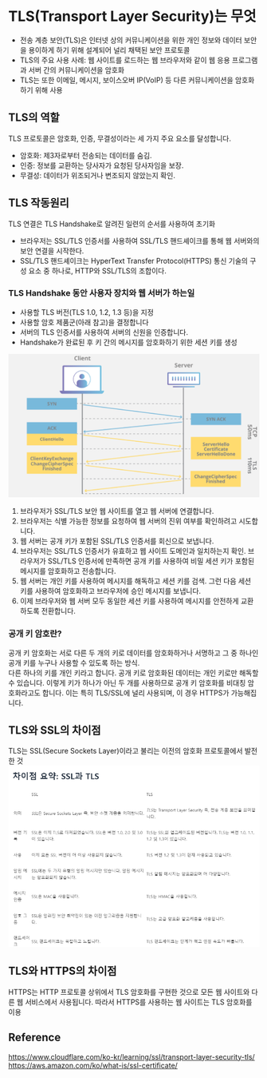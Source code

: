 # TLS(Transport Layer Security)는 무엇

- 전송 계층 보안(TLS)은 인터넷 상의 커뮤니케이션을 위한 개인 정보와 데이터 보안을 용이하게 하기 위해 설계되어 널리 채택된 보안 프로토콜
- TLS의 주요 사용 사례: 웹 사이트를 로드하는 웹 브라우저와 같이 웹 응용 프로그램과 서버 간의 커뮤니케이션을 암호화
- TLS는 또한 이메일, 메시지, 보이스오버 IP(VoIP) 등 다른 커뮤니케이션을 암호화하기 위해 사용
## TLS의 역할
TLS 프로토콜은 암호화, 인증, 무결성이라는 세 가지 주요 요소를 달성합니다.

- 암호화: 제3자로부터 전송되는 데이터를 숨김.
- 인증: 정보를 교환하는 당사자가 요청된 당사자임을 보장.
- 무결성: 데이터가 위조되거나 변조되지 않았는지 확인.
## TLS 작동원리
TLS 연결은 TLS Handshake로 알려진 일련의 순서를 사용하여 초기화

- 브라우저는 SSL/TLS 인증서를 사용하여 SSL/TLS 핸드셰이크를 통해 웹 서버와의 보안 연결을 시작한다. 
- SSL/TLS 핸드셰이크는 HyperText Transfer Protocol(HTTPS) 통신 기술의 구성 요소 중 하나로, HTTP와 SSL/TLS의 조합이다.

### TLS Handshake 동안 사용자 장치와 웹 서버가 하는일

- 사용할 TLS 버전(TLS 1.0, 1.2, 1.3 등)을 지정
- 사용할 암호 제품군(아래 참고)을 결정합니다
- 서버의 TLS 인증서를 사용하여 서버의 신원을 인증합니다.
- Handshake가 완료된 후 키 간의 메시지를 암호화하기 위한 세션 키를 생성

![Alt text](image.png)

1. 브라우저가 SSL/TLS 보안 웹 사이트를 열고 웹 서버에 연결합니다.
2. 브라우저는 식별 가능한 정보를 요청하여 웹 서버의 진위 여부를 확인하려고 시도합니다. 
3. 웹 서버는 공개 키가 포함된 SSL/TLS 인증서를 회신으로 보냅니다.
4. 브라우저는 SSL/TLS 인증서가 유효하고 웹 사이트 도메인과 일치하는지 확인. 브라우저가 SSL/TLS 인증서에 만족하면 공개 키를 사용하여 비밀 세션 키가 포함된 메시지를 암호화하고 전송합니다.
5. 웹 서버는 개인 키를 사용하여 메시지를 해독하고 세션 키를 검색. 그런 다음 세션 키를 사용하여 암호화하고 브라우저에 승인 메시지를 보냅니다.
6. 이제 브라우저와 웹 서버 모두 동일한 세션 키를 사용하여 메시지를 안전하게 교환하도록 전환합니다. 

### 공개 키 암호란?
공개 키 암호화는 서로 다른 두 개의 키로 데이터를 암호화하거나 서명하고 그 중 하나인 공개 키를 누구나 사용할 수 있도록 하는 방식.  
다른 하나의 키를 개인 키라고 합니다. 공개 키로 암호화된 데이터는 개인 키로만 해독할 수 있습니다. 
이렇게 키가 하나가 아닌 두 개를 사용하므로 공개 키 암호화를 비대칭 암호화라고도 합니다. 이는 특히 TLS/SSL에 널리 사용되며, 이 경우 HTTPS가 가능해집니다.

## TLS와 SSL의 차이점
TLS는 SSL(Secure Sockets Layer)이라고 불리는 이전의 암호화 프로토콜에서 발전한 것
![Alt text](image-1.png)
## TLS와 HTTPS의 차이점
HTTPS는 HTTP 프로토콜 상위에서 TLS 암호화를 구현한 것으로 모든 웹 사이트와 다른 웹 서비스에서 사용됩니다. 따라서 HTTPS를 사용하는 웹 사이트는 TLS 암호화를 이용



## Reference
https://www.cloudflare.com/ko-kr/learning/ssl/transport-layer-security-tls/
https://aws.amazon.com/ko/what-is/ssl-certificate/